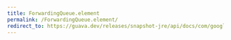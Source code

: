 ```yaml
---
title: ForwardingQueue.element
permalink: /ForwardingQueue.element/
redirect_to: https://guava.dev/releases/snapshot-jre/api/docs/com/google/common/collect/ForwardingQueue.html#element--
---
```

